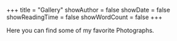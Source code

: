 +++
title = "Gallery"
showAuthor = false
showDate = false
showReadingTime = false
showWordCount = false
+++

Here you can find some of my favorite Photographs.
